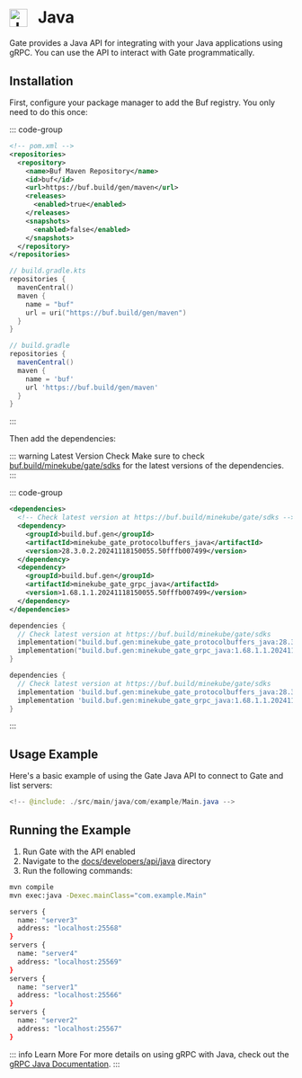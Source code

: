 # <img src="https://cdn.jsdelivr.net/gh/devicons/devicon/icons/java/java-original.svg" class="tech-icon" alt="Java" /> Java

Gate provides a Java API for integrating with your Java applications using gRPC. You can use the API to interact with Gate programmatically.

## Installation

First, configure your package manager to add the Buf registry. You only need to do this once:

::: code-group

```xml [Maven]
<!-- pom.xml -->
<repositories>
  <repository>
    <name>Buf Maven Repository</name>
    <id>buf</id>
    <url>https://buf.build/gen/maven</url>
    <releases>
      <enabled>true</enabled>
    </releases>
    <snapshots>
      <enabled>false</enabled>
    </snapshots>
  </repository>
</repositories>
```

```kotlin [Gradle (Kotlin)]
// build.gradle.kts
repositories {
  mavenCentral()
  maven {
    name = "buf"
    url = uri("https://buf.build/gen/maven")
  }
}
```

```groovy [Gradle (Groovy)]
// build.gradle
repositories {
  mavenCentral()
  maven {
    name = 'buf'
    url 'https://buf.build/gen/maven'
  }
}
```

:::

Then add the dependencies:

::: warning Latest Version Check
Make sure to check [buf.build/minekube/gate/sdks](https://buf.build/minekube/gate/sdks) for the latest versions of the dependencies.
:::

::: code-group

```xml [Maven]
<dependencies>
  <!-- Check latest version at https://buf.build/minekube/gate/sdks -->
  <dependency>
    <groupId>build.buf.gen</groupId>
    <artifactId>minekube_gate_protocolbuffers_java</artifactId>
    <version>28.3.0.2.20241118150055.50fffb007499</version>
  </dependency>
  <dependency>
    <groupId>build.buf.gen</groupId>
    <artifactId>minekube_gate_grpc_java</artifactId>
    <version>1.68.1.1.20241118150055.50fffb007499</version>
  </dependency>
</dependencies>
```

```kotlin [Gradle (Kotlin)]
dependencies {
  // Check latest version at https://buf.build/minekube/gate/sdks
  implementation("build.buf.gen:minekube_gate_protocolbuffers_java:28.3.0.2.20241118150055.50fffb007499")
  implementation("build.buf.gen:minekube_gate_grpc_java:1.68.1.1.20241118150055.50fffb007499")
}
```

```groovy [Gradle (Groovy)]
dependencies {
  // Check latest version at https://buf.build/minekube/gate/sdks
  implementation 'build.buf.gen:minekube_gate_protocolbuffers_java:28.3.0.2.20241118150055.50fffb007499'
  implementation 'build.buf.gen:minekube_gate_grpc_java:1.68.1.1.20241118150055.50fffb007499'
}
```

:::

## Usage Example

Here's a basic example of using the Gate Java API to connect to Gate and list servers:

```java
<!-- @include: ./src/main/java/com/example/Main.java -->
```

## Running the Example

1. Run Gate with the API enabled
2. Navigate to the [docs/developers/api/java](https://github.com/minekube/gate/tree/main/.web/docs/developers/api/java) directory
3. Run the following commands:

```bash
mvn compile
mvn exec:java -Dexec.mainClass="com.example.Main"

servers {
  name: "server3"
  address: "localhost:25568"
}
servers {
  name: "server4"
  address: "localhost:25569"
}
servers {
  name: "server1"
  address: "localhost:25566"
}
servers {
  name: "server2"
  address: "localhost:25567"
}
```

::: info Learn More
For more details on using gRPC with Java, check out the [gRPC Java Documentation](https://grpc.io/docs/languages/java/basics/).
:::

<style>
.tech-icon {
  width: 32px;
  height: 32px;
  display: inline-block;
  vertical-align: middle;
  margin-right: 12px;
  position: relative;
  top: -2px;
}
</style>
